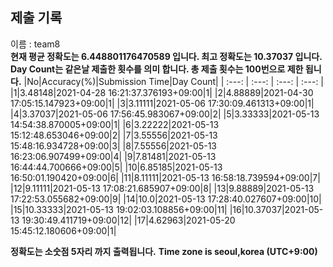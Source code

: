 


  
## 제출 기록  
이름 : team8  
**현재 평균 정확도는 6.448801176470589 입니다. 최고 정확도는 10.37037 입니다.**  
**Day Count는 같은날 제출한 횟수를 의미 합니다. 총 제출 횟수는 100번으로 제한 됩니다.**
|No|Accuracy(%)|Submission Time|Day Count|
| :---: | :---: | :---: | :---: |
|1|3.48148|2021-04-28 16:21:37.376193+09:00|1|
|2|4.88889|2021-04-30 17:05:15.147923+09:00|1|
|3|3.11111|2021-05-06 17:30:09.461313+09:00|1|
|4|3.37037|2021-05-06 17:56:45.983067+09:00|2|
|5|3.33333|2021-05-13 14:54:38.870005+09:00|1|
|6|3.22222|2021-05-13 15:12:48.653046+09:00|2|
|7|3.55556|2021-05-13 15:48:16.934728+09:00|3|
|8|7.55556|2021-05-13 16:23:06.907499+09:00|4|
|9|7.81481|2021-05-13 16:44:44.700666+09:00|5|
|10|6.85185|2021-05-13 16:50:01.190420+09:00|6|
|11|8.11111|2021-05-13 16:58:18.739594+09:00|7|
|12|9.11111|2021-05-13 17:08:21.685907+09:00|8|
|13|9.88889|2021-05-13 17:22:53.055682+09:00|9|
|14|10.0|2021-05-13 17:28:40.027607+09:00|10|
|15|10.33333|2021-05-13 19:02:03.108856+09:00|11|
|16|10.37037|2021-05-13 19:30:49.411719+09:00|12|
|17|4.62963|2021-05-20 15:45:12.180606+09:00|1|


**정확도는 소숫점 5자리 까지 출력됩니다.**
**Time zone is seoul,korea (UTC+9:00)**
